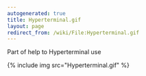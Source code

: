 ```yaml
---
autogenerated: true
title: Hyperterminal.gif
layout: page
redirect_from: /wiki/File:Hyperterminal.gif
---
```


Part of help to Hyperterminal use

{% include img src="Hyperterminal.gif" %}

